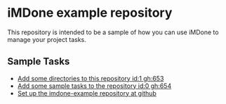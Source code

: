 iMDone example repository
====
This repository is intended to be a sample of how you can use iMDone to manage your project tasks.

Sample Tasks
----
- [Add some directories to this repository id:1 gh:653](#TODO:0)
- [Add some sample tasks to the repository id:0 gh:654](#TODO:30)
- [Set up the imdone-example repository at github](#DONE:0)
